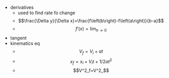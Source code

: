 - derivatives
	- used to find rate fo change
	- $$\frac{\Delta y}{\Delta x}=\frac{f\left(b\right)-f\left(a\right)}{b-a}$$
	- $$f'(x)=\lim_{h\to0}$$
- tangent
- kinematics eq
	- $$V_f=V_i+at$$
	- $$x_f=x_i+V_it+1/2at^2$$
	- $$V^2_f=V^2_$$